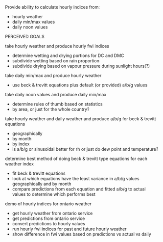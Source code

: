 Provide ability to calculate hourly indices from:
- hourly weather
- daily min/max values
- daily noon values





PERCEIVED GOALS

take hourly weather and produce hourly fwi indices
- determine wetting and drying portions for DC and DMC
- subdivide wetting based on rain proportion
- subdivide drying based on vapour pressure during sunlight hours(?)



take daily min/max and produce hourly weather
- use beck & trevitt equations plus default (or provided) a/b/g values


take daily noon values and produce daily min/max
- determine rules of thumb based on statistics
- by area, or just for the whole country?



take hourly weather and daily weather and produce a/b/g for beck & trevitt equations
- geographically
- by month
- by index
- is a/b/g or sinusoidal better for rh or just do dew point and temperature?



determine best method of doing beck & trevitt type equations for each weather index
- fit beck & trevitt equations
- look at which equations have the least variance in a/b/g values geographically and by month
- compare predictions from each equation and fitted a/b/g to actual values to determine which performs best



demo of hourly indices for ontario weather
- get hourly weather from ontario service
- get predictions from ontario service
- convert predictions to hourly values
- run hourly fwi indices for past and future hourly weather
- show difference in fwi values based on predictions vs actual vs daily

